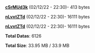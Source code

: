 [**cSrMUd3k**](/data/cSrMUd3k.txt) (02/12/22 - 22:30)- 413 bytes

[**nLvxtZTd**](/data/nLvxtZTd.txt) (02/12/22 - 22:30)- 16111 bytes

[**nLvxtZTd**](/data/nLvxtZTd.txt) (02/12/22 - 22:30)- 16111 bytes

**Total Datas**: 6126

**Total Size**: 33.95 MB / 33.9 MB